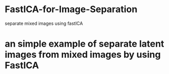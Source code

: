 # FastICA-for-Image-Separation
separate mixed images using fastICA

# an simple example of separate latent images from mixed images by using FastICA
